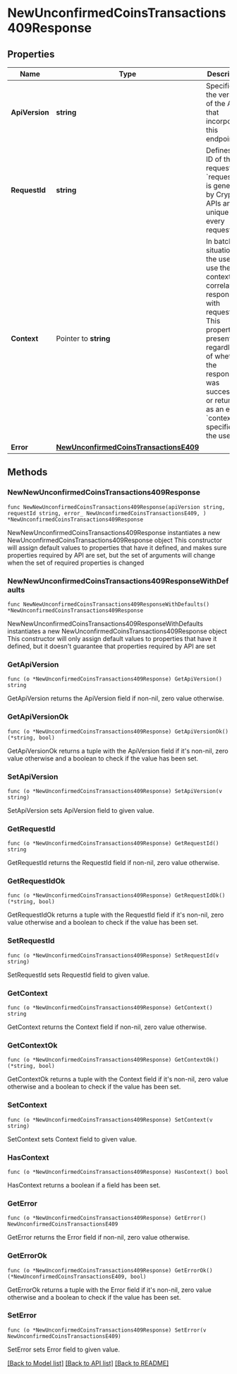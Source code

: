 # NewUnconfirmedCoinsTransactions409Response

## Properties

Name | Type | Description | Notes
------------ | ------------- | ------------- | -------------
**ApiVersion** | **string** | Specifies the version of the API that incorporates this endpoint. | 
**RequestId** | **string** | Defines the ID of the request. The &#x60;requestId&#x60; is generated by Crypto APIs and it&#39;s unique for every request. | 
**Context** | Pointer to **string** | In batch situations the user can use the context to correlate responses with requests. This property is present regardless of whether the response was successful or returned as an error. &#x60;context&#x60; is specified by the user. | [optional] 
**Error** | [**NewUnconfirmedCoinsTransactionsE409**](NewUnconfirmedCoinsTransactionsE409.md) |  | 

## Methods

### NewNewUnconfirmedCoinsTransactions409Response

`func NewNewUnconfirmedCoinsTransactions409Response(apiVersion string, requestId string, error_ NewUnconfirmedCoinsTransactionsE409, ) *NewUnconfirmedCoinsTransactions409Response`

NewNewUnconfirmedCoinsTransactions409Response instantiates a new NewUnconfirmedCoinsTransactions409Response object
This constructor will assign default values to properties that have it defined,
and makes sure properties required by API are set, but the set of arguments
will change when the set of required properties is changed

### NewNewUnconfirmedCoinsTransactions409ResponseWithDefaults

`func NewNewUnconfirmedCoinsTransactions409ResponseWithDefaults() *NewUnconfirmedCoinsTransactions409Response`

NewNewUnconfirmedCoinsTransactions409ResponseWithDefaults instantiates a new NewUnconfirmedCoinsTransactions409Response object
This constructor will only assign default values to properties that have it defined,
but it doesn't guarantee that properties required by API are set

### GetApiVersion

`func (o *NewUnconfirmedCoinsTransactions409Response) GetApiVersion() string`

GetApiVersion returns the ApiVersion field if non-nil, zero value otherwise.

### GetApiVersionOk

`func (o *NewUnconfirmedCoinsTransactions409Response) GetApiVersionOk() (*string, bool)`

GetApiVersionOk returns a tuple with the ApiVersion field if it's non-nil, zero value otherwise
and a boolean to check if the value has been set.

### SetApiVersion

`func (o *NewUnconfirmedCoinsTransactions409Response) SetApiVersion(v string)`

SetApiVersion sets ApiVersion field to given value.


### GetRequestId

`func (o *NewUnconfirmedCoinsTransactions409Response) GetRequestId() string`

GetRequestId returns the RequestId field if non-nil, zero value otherwise.

### GetRequestIdOk

`func (o *NewUnconfirmedCoinsTransactions409Response) GetRequestIdOk() (*string, bool)`

GetRequestIdOk returns a tuple with the RequestId field if it's non-nil, zero value otherwise
and a boolean to check if the value has been set.

### SetRequestId

`func (o *NewUnconfirmedCoinsTransactions409Response) SetRequestId(v string)`

SetRequestId sets RequestId field to given value.


### GetContext

`func (o *NewUnconfirmedCoinsTransactions409Response) GetContext() string`

GetContext returns the Context field if non-nil, zero value otherwise.

### GetContextOk

`func (o *NewUnconfirmedCoinsTransactions409Response) GetContextOk() (*string, bool)`

GetContextOk returns a tuple with the Context field if it's non-nil, zero value otherwise
and a boolean to check if the value has been set.

### SetContext

`func (o *NewUnconfirmedCoinsTransactions409Response) SetContext(v string)`

SetContext sets Context field to given value.

### HasContext

`func (o *NewUnconfirmedCoinsTransactions409Response) HasContext() bool`

HasContext returns a boolean if a field has been set.

### GetError

`func (o *NewUnconfirmedCoinsTransactions409Response) GetError() NewUnconfirmedCoinsTransactionsE409`

GetError returns the Error field if non-nil, zero value otherwise.

### GetErrorOk

`func (o *NewUnconfirmedCoinsTransactions409Response) GetErrorOk() (*NewUnconfirmedCoinsTransactionsE409, bool)`

GetErrorOk returns a tuple with the Error field if it's non-nil, zero value otherwise
and a boolean to check if the value has been set.

### SetError

`func (o *NewUnconfirmedCoinsTransactions409Response) SetError(v NewUnconfirmedCoinsTransactionsE409)`

SetError sets Error field to given value.



[[Back to Model list]](../README.md#documentation-for-models) [[Back to API list]](../README.md#documentation-for-api-endpoints) [[Back to README]](../README.md)



